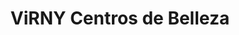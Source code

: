 ---
title: "ViRNY Centros de Belleza"
url: /santa-lucia/virny-centros-de-belleza/
shop: Kosmetik
---